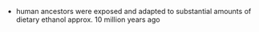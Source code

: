 - human ancestors were exposed and adapted to substantial amounts of dietary ethanol approx. 10 million years ago